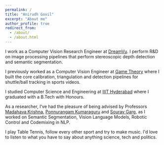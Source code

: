 ```yaml
---
permalink: /
title: "Anirudh Govil"
excerpt: "About me"
author_profile: true
redirect_from: 
  - /about/
  - /about.html
---
```


I work as a Computer Vision Research Engineer at [DreamVu](https://dreamvu.com/). I perform R&D on image processing pipelines that perform stereoscopic depth detection and semantic segmentation.

I previously worked as a Computer Vision Engineer at [Game Theory](https://www.gametheory.in/) where I built the core calibration, triangulation and detection pipelines for shuttle/ball tracking in sports videos.

I studied Computer Science and Engineering at [IIIT Hyderabad](https://www.iiit.ac.in/) where I graduated with a B.Tech with Honours. 

As a researcher, I've had the pleasure of being advised by Professors [Madahava Krishna](https://robotics.iiit.ac.in/faculty_mkrishna/), [Ponnurangam Kumaraguru](https://precog.iiit.ac.in/) and [Sourav Garg](https://oravus.github.io/), as I worked on Semantic Segmentation, Vision Language Models, Robotic Control and Codemixing in NLP. 

I play Table Tennis, follow every other sport and try to make music. I'd love to listen to what you have to say about anything science, tech and politics.



